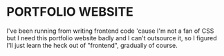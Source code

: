 # PORTFOLIO WEBSITE

I've been running from writing frontend code 'cause I'm not a fan of CSS but I need this portfolio website badly and I can't outsource it, so I figured I'll just learn the heck out of "frontend", gradually of course.